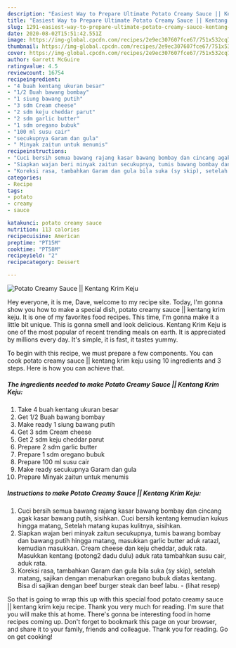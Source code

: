 ```yaml
---
description: "Easiest Way to Prepare Ultimate Potato Creamy Sauce || Kentang Krim Keju"
title: "Easiest Way to Prepare Ultimate Potato Creamy Sauce || Kentang Krim Keju"
slug: 1291-easiest-way-to-prepare-ultimate-potato-creamy-sauce-kentang-krim-keju
date: 2020-08-02T15:51:42.551Z
image: https://img-global.cpcdn.com/recipes/2e9ec307607fce67/751x532cq70/potato-creamy-sauce-kentang-krim-keju-foto-resep-utama.jpg
thumbnail: https://img-global.cpcdn.com/recipes/2e9ec307607fce67/751x532cq70/potato-creamy-sauce-kentang-krim-keju-foto-resep-utama.jpg
cover: https://img-global.cpcdn.com/recipes/2e9ec307607fce67/751x532cq70/potato-creamy-sauce-kentang-krim-keju-foto-resep-utama.jpg
author: Garrett McGuire
ratingvalue: 4.5
reviewcount: 16754
recipeingredient:
- "4 buah kentang ukuran besar"
- "1/2 Buah bawang bombay"
- "1 siung bawang putih"
- "3 sdm Cream cheese"
- "2 sdm keju cheddar parut"
- "2 sdm garlic butter"
- "1 sdm oregano bubuk"
- "100 ml susu cair"
- "secukupnya Garam dan gula"
- " Minyak zaitun untuk menumis"
recipeinstructions:
- "Cuci bersih semua bawang rajang kasar bawang bombay dan cincang agak kasar bawang putih, sisihkan. Cuci bersih kentang kemudian kukus hingga matang, Setelah matang kupas kulitnya, sisihkan."
- "Siapkan wajan beri minyak zaitun secukupnya, tumis bawang bombay dan bawang putih hingga matang, masukkan garlic butter aduk ratazl, kemudian masukkan. Cream cheese dan keju cheddar, aduk rata. Masukkan kentang (potong2 dadu dulu) aduk rata tambahkan susu cair, aduk rata."
- "Koreksi rasa, tambahkan Garam dan gula bila suka (sy skip), setelah matang, sajikan dengan menaburkan oregano bubuk diatas kentang. Bisa di sajikan dengan beef burger steak dan beef labu.             (lihat resep)"
categories:
- Recipe
tags:
- potato
- creamy
- sauce

katakunci: potato creamy sauce 
nutrition: 113 calories
recipecuisine: American
preptime: "PT15M"
cooktime: "PT58M"
recipeyield: "2"
recipecategory: Dessert

---
```



![Potato Creamy Sauce || Kentang Krim Keju](https://img-global.cpcdn.com/recipes/2e9ec307607fce67/751x532cq70/potato-creamy-sauce-kentang-krim-keju-foto-resep-utama.jpg)

Hey everyone, it is me, Dave, welcome to my recipe site. Today, I'm gonna show you how to make a special dish, potato creamy sauce || kentang krim keju. It is one of my favorites food recipes. This time, I'm gonna make it a little bit unique. This is gonna smell and look delicious.
 Kentang Krim Keju is one of the most popular of recent trending meals on earth. It is appreciated by millions every day. It's simple, it is fast, it tastes yummy. 




To begin with this recipe, we must prepare a few components. You can cook potato creamy sauce || kentang krim keju using 10 ingredients and 3 steps. Here is how you can achieve that.

<!--inarticleads1-->

##### The ingredients needed to make Potato Creamy Sauce || Kentang Krim Keju:

1. Take 4 buah kentang ukuran besar
1. Get 1/2 Buah bawang bombay
1. Make ready 1 siung bawang putih
1. Get 3 sdm Cream cheese
1. Get 2 sdm keju cheddar parut
1. Prepare 2 sdm garlic butter
1. Prepare 1 sdm oregano bubuk
1. Prepare 100 ml susu cair
1. Make ready secukupnya Garam dan gula
1. Prepare  Minyak zaitun untuk menumis




<!--inarticleads2-->

##### Instructions to make Potato Creamy Sauce || Kentang Krim Keju:

1. Cuci bersih semua bawang rajang kasar bawang bombay dan cincang agak kasar bawang putih, sisihkan. Cuci bersih kentang kemudian kukus hingga matang, Setelah matang kupas kulitnya, sisihkan.
1. Siapkan wajan beri minyak zaitun secukupnya, tumis bawang bombay dan bawang putih hingga matang, masukkan garlic butter aduk ratazl, kemudian masukkan. Cream cheese dan keju cheddar, aduk rata. Masukkan kentang (potong2 dadu dulu) aduk rata tambahkan susu cair, aduk rata.
1. Koreksi rasa, tambahkan Garam dan gula bila suka (sy skip), setelah matang, sajikan dengan menaburkan oregano bubuk diatas kentang. Bisa di sajikan dengan beef burger steak dan beef labu. -             (lihat resep)




So that is going to wrap this up with this special food potato creamy sauce || kentang krim keju recipe. Thank you very much for reading. I'm sure that you will make this at home. There's gonna be interesting food in home recipes coming up. Don't forget to bookmark this page on your browser, and share it to your family, friends and colleague. Thank you for reading. Go on get cooking!
